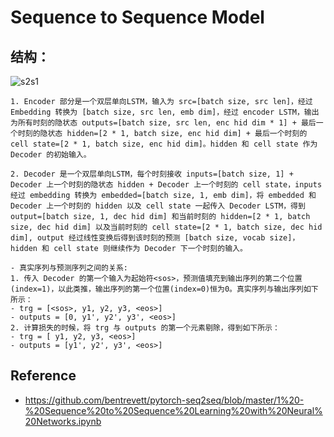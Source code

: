 # Sequence to Sequence Model

## 结构：

![s2s1](../images/seq2seq1_.png)

```
1. Encoder 部分是一个双层单向LSTM，输入为 src=[batch size, src len]，经过 Embedding 转换为 [batch size, src len, emb dim]，经过 encoder LSTM，输出为所有时刻的隐状态 outputs=[batch size, src len, enc hid dim * 1] + 最后一个时刻的隐状态 hidden=[2 * 1, batch size, enc hid dim] + 最后一个时刻的 cell state=[2 * 1, batch size, enc hid dim]。hidden 和 cell state 作为 Decoder 的初始输入。

2. Decoder 是一个双层单向LSTM，每个时刻接收 inputs=[batch size, 1] + Decoder 上一个时刻的隐状态 hidden + Decoder 上一个时刻的 cell state，inputs 经过 embedding 转换为 embedded=[batch size, 1, emb dim]，将 embedded 和 Decoder 上一个时刻的 hidden 以及 cell state 一起传入 Decoder LSTM，得到 output=[batch size, 1, dec hid dim] 和当前时刻的 hidden=[2 * 1, batch size, dec hid dim] 以及当前时刻的 cell state=[2 * 1, batch size, dec hid dim], output 经过线性变换后得到该时刻的预测 [batch size, vocab size]，hidden 和 cell state 则继续作为 Decoder 下一个时刻的输入。
```

```
- 真实序列与预测序列之间的关系:
1. 传入 Decoder 的第一个输入为起始符<sos>，预测值填充到输出序列的第二个位置(index=1)，以此类推，输出序列的第一个位置(index=0)恒为0。真实序列与输出序列如下所示：
- trg = [<sos>, y1, y2, y3, <eos>]
- outputs = [0, y1', y2', y3', <eos>]
2. 计算损失的时候，将 trg 与 outputs 的第一个元素剔除，得到如下所示：
- trg = [ y1, y2, y3, <eos>]
- outputs = [y1', y2', y3', <eos>]
```

## Reference
- https://github.com/bentrevett/pytorch-seq2seq/blob/master/1%20-%20Sequence%20to%20Sequence%20Learning%20with%20Neural%20Networks.ipynb
